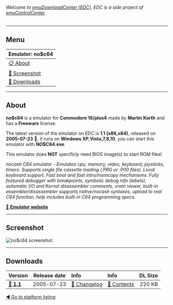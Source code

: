 ###### Welcome to [emuDownloadCenter (EDC)](https://github.com/PhoenixInteractiveNL/emuDownloadCenter/wiki/), EDC is a side project of [emuControlCenter](https://github.com/PhoenixInteractiveNL/emuControlCenter/wiki/)
***
## Menu
| **Emulator: no$c64** |
|:---------|
| [:clipboard: About](#about) |
| [:sunrise: Screenshot](#screenshot) |
| [:floppy_disk: Downloads](#downloads) |
***
## About
**no$c64** is a emulator for **Commodore 16/plus4** made by **Martin Korth** and has a **Freeware** license.

The latest version of the emulator on EDC is **1.1 (x86,x64)**, released on **2005-07-23** :triangular_flag_on_post:, it runs on **Windows XP,Vista,7,8,10**, you can start this emulator with **NO$C64.exe**.

This emulator does **NOT** specificly need BIOS image(s) to start ROM files!

_nocash C64 emulator - Emulates cpu, memory, video, keyboard, joysticks, timers. Supports single file cassette loading (.PRG or .P00 files). Local keyboard support. Fast boot and fast intro/memcopy mechanisms. Fully featured debugger with breakpoints, symbolic debug info (labels), automatic I/O and Kernal disassembler comments, vram viewer, built-in assembler/disassembler supports native/nocash syntaxes, upload to real C64 function, help includes built-in C64 programming specs._

[:link: **Emulator website**](http://problemkaputt.de/index.htm)
***
## Screenshot
![](https://raw.githubusercontent.com/PhoenixInteractiveNL/emuDownloadCenter/master/hooks/noc64/screen.jpg "no$c64 screenshot.")
***
## Downloads
| Version  | Release date  | Info       | Info       | DL Size    |
|:---------|:-------------:|:-----------|:-----------|-----------:|
| [:floppy_disk: **1.1**](https://github.com/PhoenixInteractiveNL/edc-repo0001/raw/master/noc64/1.1.7z) | 2005-07-23 | [:page_facing_up: Changelog](https://github.com/PhoenixInteractiveNL/edc-repo0001/blob/master/noc64/1.1_changelog.txt) | [:mag_right: Contents](https://github.com/PhoenixInteractiveNL/edc-repo0001/blob/master/noc64/1.1_contents.txt) | 220 KB |

[:arrow_backward: Go to platform listing](https://github.com/PhoenixInteractiveNL/emuDownloadCenter/wiki/EDC-Platform-List)
